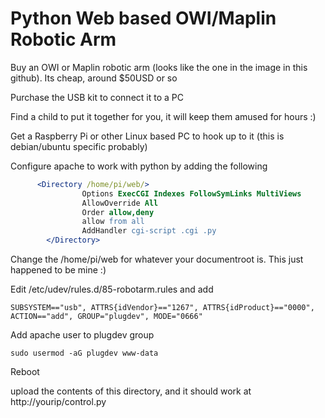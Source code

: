 Python Web based OWI/Maplin Robotic Arm
==========

Buy an OWI or Maplin robotic arm (looks like the one in the image in this github). Its cheap, around $50USD or so

Purchase the USB kit to connect it to a PC

Find a child to put it together for you, it will keep them amused for hours :)

Get a Raspberry Pi or other Linux based PC to hook up to it (this is debian/ubuntu specific probably)

Configure apache to work with python by adding the following 
```apache
      <Directory /home/pi/web/>
                Options ExecCGI Indexes FollowSymLinks MultiViews
                AllowOverride All
                Order allow,deny
                allow from all
                AddHandler cgi-script .cgi .py
        </Directory>
```
Change the /home/pi/web for whatever your documentroot is. This just happened to be mine :)

Edit /etc/udev/rules.d/85-robotarm.rules and add
```
SUBSYSTEM=="usb", ATTRS{idVendor}=="1267", ATTRS{idProduct}=="0000", ACTION=="add", GROUP="plugdev", MODE="0666"
````
Add apache user to plugdev group
````
sudo usermod -aG plugdev www-data
````
Reboot

upload the contents of this directory, and it should work at http://yourip/control.py

